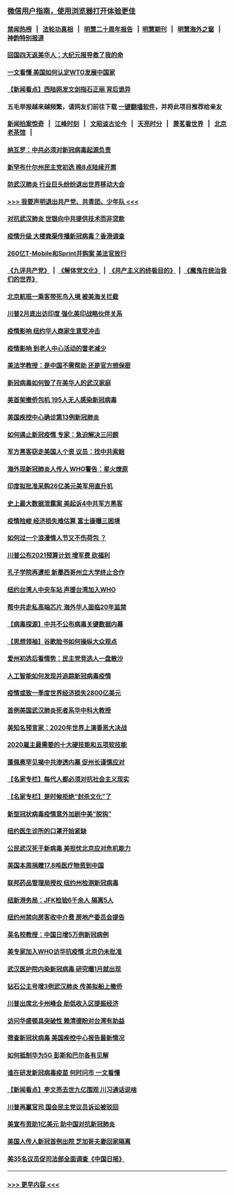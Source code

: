 ### [微信用户指南，使用浏览器打开体验更佳](https://github.com/gfw-breaker/banned-news1/blob/master/indexes/wechat-guide.md?t=0)
#### [禁闻热榜](热点新闻.md?t=0)  &nbsp;&nbsp;|&nbsp;&nbsp; [法轮功真相](https://github.com/gfw-breaker/truth/blob/master/README.md?t=0) &nbsp;&nbsp;|&nbsp;&nbsp; [明慧二十周年报告](https://github.com/gfw-breaker/mh-reports/blob/master/README.md?t=0) &nbsp;&nbsp;|&nbsp;&nbsp;[明慧期刊](https://github.com/gfw-breaker/mh-qikan) &nbsp;&nbsp;|&nbsp;&nbsp; [明慧海外之窗](https://github.com/gfw-breaker/mh-news/blob/master/README.md?t=0) &nbsp;&nbsp;|&nbsp;&nbsp; [神韵特别报道](https://github.com/gfw-breaker/mh-news/blob/master/shenyun.md?t=0)
#### [回国四天返美华人：大纪元报导救了我的命](../pages/nsc412/n11862181.md?t=02120844) 
#### [一文看懂 美国如何认定WTO发展中国家](../pages/nsc412/n11862051.md?t=02120844) 
#### [【新闻看点】西陆网发文剑指石正丽 背后诡异](../pages/nsc412/n11861792.md?t=02120844) 
#### 五毛举报越来越频繁，请网友们前往下载 [一键翻墙软件](https://github.com/gfw-breaker/ssr-accounts)，并将此项目推荐给亲友
#### [新闻拍案惊奇](https://github.com/gfw-breaker/banned-news1/blob/master/pages/link4.md) &nbsp;&nbsp;|&nbsp;&nbsp; [江峰时刻](https://github.com/gfw-breaker/banned-news1/blob/master/pages/link4.md) &nbsp;&nbsp;|&nbsp;&nbsp; [文昭谈古论今](https://github.com/gfw-breaker/banned-news1/blob/master/pages/link4.md) &nbsp;&nbsp;|&nbsp;&nbsp; [天亮时分](https://github.com/gfw-breaker/banned-news1/blob/master/pages/link4.md) &nbsp;&nbsp;|&nbsp;&nbsp; [萧茗看世界](https://github.com/gfw-breaker/banned-news1/blob/master/pages/link4.md) &nbsp;&nbsp;|&nbsp;&nbsp; [北京老茶馆](https://github.com/gfw-breaker/banned-news1/blob/master/pages/link4.md) &nbsp;&nbsp;|&nbsp;&nbsp; 
#### [纳瓦罗：中共必须对新冠病毒起源负责](../pages/nsc412/n11861810.md?t=02120844) 
#### [新罕布什尔州民主党初选 晚8点陆续开票](../pages/nsc412/n11861872.md?t=02120844) 
#### [防武汉肺炎 行业巨头纷纷退出世界移动大会](../pages/nsc412/n11861795.md?t=02120844) 
#### [>>> 我要声明退出共产党、共青团、少年队 <<<](https://github.com/begood0513/goodnews/blob/master/quit/letter.md) 
#### [对抗武汉肺炎 世银向中共提供技术而非贷款](../pages/nsc412/n11861652.md?t=02120844) 
#### [疫情升级 大楼粪渠传播新冠病毒？香港调查](../pages/nsc412/n11861556.md?t=02120844) 
#### [260亿T-Mobile和Sprint并购案 美法官放行](../pages/nsc412/n11861511.md?t=02120844) 
#### [《九评共产党》](https://github.com/begood0513/9ping.md/blob/master/README.md) &nbsp;|&nbsp; [《解体党文化》](../../../../jtdwh.md/blob/master/README.md)  &nbsp;|&nbsp; [《共产主义的终极目的》](../../../../gczydzjmd.md/blob/master/README.md) &nbsp;|&nbsp; [《魔鬼在统治我们的世界》](../../../../mgztzwmdsj.md/blob/master/README.md) 
#### [北京航班一乘客带死鸟入境 被美海关拦截](../pages/nsc412/n11861317.md?t=02120844) 
#### [川普2月底出访印度 强化美印战略伙伴关系](../pages/nsc412/n11860557.md?t=02120844) 
#### [疫情影响  纽约华人商家生意受冲击](../pages/nsc412/n11860284.md?t=02120844) 
#### [疫情影响  到老人中心活动的耆老减少](../pages/nsc412/n11860199.md?t=02120844) 
#### [美法学教授：是中国不需帮助 还是官方想保密](../pages/nsc412/n11859492.md?t=02120844) 
#### [新冠病毒如何毁了在美华人的武汉家庭](../pages/nsc412/n11859524.md?t=02120844) 
#### [美首架撤侨包机 195人无人感染新冠病毒](../pages/nsc412/n11859908.md?t=02120844) 
#### [美国疾控中心确诊第13例新冠肺炎](../pages/nsc412/n11859966.md?t=02120844) 
#### [如何遏止新冠疫情 专家：急迫解决三问题](../pages/nsc412/n11859685.md?t=02120844) 
#### [军方黑客窃走美国人个资 议员：找中共索赔](../pages/nsc412/n11859371.md?t=02120844) 
#### [海外现新冠肺炎人传人 WHO警告：星火燎原](../pages/nsc412/n11859252.md?t=02120844) 
#### [印度拟批准采购26亿美元美军用直升机](../pages/nsc412/n11859143.md?t=02120844) 
#### [史上最大数据泄露案 美起诉4中共军方黑客](../pages/nsc412/n11859115.md?t=02120844) 
#### [疫情险峻 经济损失难估算 富士康曝三困境](../pages/nsc412/n11859120.md?t=02120844) 
#### [如何过一个浪漫情人节又不伤荷包 ？](../pages/nsc412/n11858969.md?t=02120844) 
#### [川普公布2021预算计划 增军费 砍福利](../pages/nsc412/n11859012.md?t=02120844) 
#### [孔子学院再遭拒 新墨西哥州立大学终止合作](../pages/nsc412/n11858661.md?t=02120844) 
#### [纽约台湾人中央车站  声援台湾加入WHO](../pages/nsc412/n11857757.md?t=02120844) 
#### [帮中共走私高端芯片 海外华人面临20年监禁](../pages/nsc412/n11855016.md?t=02120844) 
#### [【病毒探源】中共不公布病毒关键数据内幕](../pages/nsc412/n11856584.md?t=02120844) 
#### [【思想领袖】谷歌脸书如何操纵大众观点](../pages/nsc412/n11680874.md?t=02120844) 
#### [爱州初选后看情势：民主党竞选人一盘散沙](../pages/nsc412/n11856557.md?t=02120844) 
#### [人工智能如何发现并追踪新冠病毒疫情](../pages/nsc412/n11856398.md?t=02120844) 
#### [疫情或致一季度世界经济损失2800亿美元](../pages/nsc412/n11855639.md?t=02120844) 
#### [首例美国武汉肺炎死者系华中科大教授](../pages/nsc412/n11855500.md?t=02120844) 
#### [美知名预言家：2020年世界上演善恶大决战](../pages/nsc412/n11855418.md?t=02120844) 
#### [2020雇主最需要的十大硬技能和五项软技能](../pages/nsc412/n11850953.md?t=02120844) 
#### [蓬佩奥罕见揭中共渗透内幕 促州长谨慎应对](../pages/nsc412/n11854685.md?t=02120844) 
#### [【名家专栏】每代人都必须对抗社会主义现实](../pages/nsc412/n11831412.md?t=02120844) 
#### [【名家专栏】是时候拒绝“封杀文化”了](../pages/nsc412/n11814093.md?t=02120844) 
#### [新型冠状病毒疫情意外加剧中美“脱钩”](../pages/nsc412/n11854475.md?t=02120844) 
#### [纽约医生诊所的口罩开始紧缺](../pages/nsc412/n11853364.md?t=02120844) 
#### [公民武汉死于新病毒 美担忧北京应对危机能力](../pages/nsc412/n11854331.md?t=02120844) 
#### [美国本周捐赠17.8吨医疗物资到中国](../pages/nsc412/n11854269.md?t=02120844) 
#### [联邦药品管理局授权  纽约州检测新冠病毒](../pages/nsc412/n11853371.md?t=02120844) 
#### [纽新港务局：JFK检验6千余人  隔离5人](../pages/nsc412/n11853366.md?t=02120844) 
#### [纽约州禁向房客收中介费  房地产委员会提告](../pages/nsc412/n11853360.md?t=02120844) 
#### [英名校教授：中国日增5万例新冠病例](../pages/nsc412/n11854174.md?t=02120844) 
#### [美专家加入WHO访华抗疫情 北京仍未批准](../pages/nsc412/n11854043.md?t=02120844) 
#### [武汉医护院内染新冠病毒 研究曝1月就出现](../pages/nsc412/n11852928.md?t=02120844) 
#### [钻石公主号增3例武汉肺炎 传美拟船上撤侨](../pages/nsc412/n11853240.md?t=02120844) 
#### [川普出席北卡州峰会 助低收入区提振经济](../pages/nsc412/n11853232.md?t=02120844) 
#### [访问华盛顿具突破性 赖清德盼对台湾有助益](../pages/nsc412/n11853129.md?t=02120844) 
#### [筛查新冠状病毒 美国疾控中心报告最新情况](../pages/nsc412/n11853070.md?t=02120844) 
#### [如何抵制华为5G 彭斯和巴尔各有见解](../pages/nsc412/n11852535.md?t=02120844) 
#### [谁在研发新冠病毒疫苗 何时问市 一文看懂](../pages/nsc412/n11852840.md?t=02120844) 
#### [【新闻看点】李文亮去世九亿围观 川习通话说啥](../pages/nsc412/n11852360.md?t=02120844) 
#### [川普再赢官司 国会民主党议员诉讼被驳回](../pages/nsc412/n11852287.md?t=02120844) 
#### [美宣布资助1亿美元 助中国对抗新冠肺炎](../pages/nsc412/n11852531.md?t=02120844) 
#### [美国人传人新冠首例出院 芝加哥夫妻回家隔离](../pages/nsc412/n11852452.md?t=02120844) 
#### [美35名议员促司法部全面调查《中国日报》](../pages/nsc412/n11852435.md?t=02120844) 

----
#### [ >>> 更早内容 <<< ](../indexes/nsc412-earlier.md)

